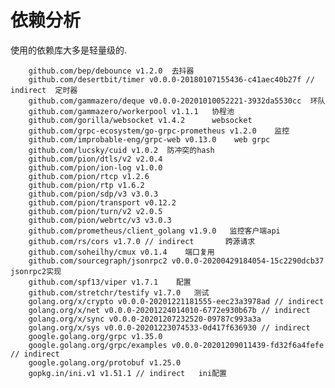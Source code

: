 # 依赖分析

使用的依赖库大多是轻量级的.

		github.com/bep/debounce v1.2.0  去抖器
		github.com/desertbit/timer v0.0.0-20180107155436-c41aec40b27f // indirect  定时器
		github.com/gammazero/deque v0.0.0-20201010052221-3932da5530cc  环队
		github.com/gammazero/workerpool v1.1.1   协程池
		github.com/gorilla/websocket v1.4.2      websocket
		github.com/grpc-ecosystem/go-grpc-prometheus v1.2.0    监控
		github.com/improbable-eng/grpc-web v0.13.0    web grpc
		github.com/lucsky/cuid v1.0.2  防冲突的hash
		github.com/pion/dtls/v2 v2.0.4
		github.com/pion/ion-log v1.0.0
		github.com/pion/rtcp v1.2.6
		github.com/pion/rtp v1.6.2
		github.com/pion/sdp/v3 v3.0.3
		github.com/pion/transport v0.12.2
		github.com/pion/turn/v2 v2.0.5
		github.com/pion/webrtc/v3 v3.0.3
		github.com/prometheus/client_golang v1.9.0   监控客户端api
		github.com/rs/cors v1.7.0 // indirect		跨源请求
		github.com/soheilhy/cmux v0.1.4    端口复用
		github.com/sourcegraph/jsonrpc2 v0.0.0-20200429184054-15c2290dcb37   jsonrpc2实现
		github.com/spf13/viper v1.7.1    配置
		github.com/stretchr/testify v1.7.0   测试
		golang.org/x/crypto v0.0.0-20201221181555-eec23a3978ad // indirect
		golang.org/x/net v0.0.0-20201224014010-6772e930b67b // indirect
		golang.org/x/sync v0.0.0-20201207232520-09787c993a3a
		golang.org/x/sys v0.0.0-20201223074533-0d417f636930 // indirect
		google.golang.org/grpc v1.35.0
		google.golang.org/grpc/examples v0.0.0-20201209011439-fd32f6a4fefe // indirect
		google.golang.org/protobuf v1.25.0
		gopkg.in/ini.v1 v1.51.1 // indirect   ini配置